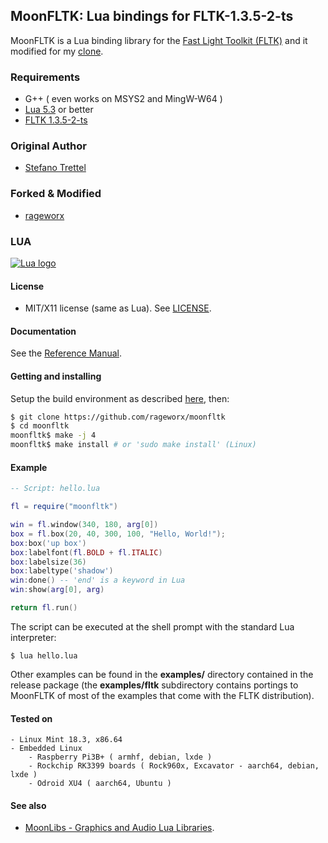 ## MoonFLTK: Lua bindings for FLTK-1.3.5-2-ts

MoonFLTK is a Lua binding library for the [Fast Light Toolkit (FLTK)](http://www.fltk.org/) and it modified for my [clone](https://github.com/rageworx/fltk-1.3.5-2-ts).

### Requirements
- G++ ( even works on MSYS2 and MingW-W64 )
- [Lua 5.3](http://www.lua.org/) or better
- [FLTK 1.3.5-2-ts](https://github.com/rageworx/fltk-1.3.5-2-ts)

### Original Author
- [Stefano Trettel](https://www.linkedin.com/in/stetre)

### Forked & Modified
- [rageworx](https://github.com/rageworx)

### LUA
[![Lua logo](./doc/powered-by-lua.gif)](http://www.lua.org/)

#### License
- MIT/X11 license (same as Lua). See [LICENSE](./LICENSE).

#### Documentation

See the [Reference Manual](https://stetre.github.io/moonfltk/doc/index.html).

#### Getting and installing

Setup the build environment as described [here](https://github.com/stetre/moonlibs), then:

```sh
$ git clone https://github.com/rageworx/moonfltk
$ cd moonfltk
moonfltk$ make -j 4
moonfltk$ make install # or 'sudo make install' (Linux)
```

#### Example

```lua
-- Script: hello.lua

fl = require("moonfltk")

win = fl.window(340, 180, arg[0])
box = fl.box(20, 40, 300, 100, "Hello, World!");
box:box('up box')
box:labelfont(fl.BOLD + fl.ITALIC)
box:labelsize(36)
box:labeltype('shadow')
win:done() -- 'end' is a keyword in Lua
win:show(arg[0], arg)

return fl.run()
```

The script can be executed at the shell prompt with the standard Lua interpreter:

```shell
$ lua hello.lua
```

Other examples can be found in the **examples/** directory contained in the release package
(the **examples/fltk** subdirectory contains portings to MoonFLTK of most of the examples
that come with the FLTK distribution).

#### Tested on
	- Linux Mint 18.3, x86.64
	- Embedded Linux
		- Raspberry Pi3B+ ( armhf, debian, lxde )
		- Rockchip RK3399 boards ( Rock960x, Excavator - aarch64, debian, lxde )
		- Odroid XU4 ( aarch64, Ubuntu )

#### See also

* [MoonLibs - Graphics and Audio Lua Libraries](https://github.com/stetre/moonlibs).

